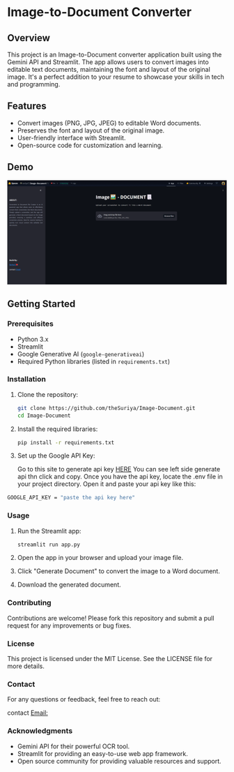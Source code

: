 # Image-to-Document Converter

## Overview

This project is an Image-to-Document converter application built using the Gemini API and Streamlit. The app allows users to convert images into editable text documents, maintaining the font and layout of the original image. It's a perfect addition to your resume to showcase your skills in tech and programming.

## Features

- Convert images (PNG, JPG, JPEG) to editable Word documents.
- Preserves the font and layout of the original image.
- User-friendly interface with Streamlit.
- Open-source code for customization and learning.

## Demo

![APP Screenshot](image-document.png)

## Getting Started

### Prerequisites

- Python 3.x
- Streamlit
- Google Generative AI (`google-generativeai`)
- Required Python libraries (listed in `requirements.txt`)

### Installation

1. Clone the repository:
    ```bash
    git clone https://github.com/theSuriya/Image-Document.git
    cd Image-Document
    ```

2. Install the required libraries:
    ```bash
    pip install -r requirements.txt
    ```

3. Set up the Google API Key:

    Go to this site to generate api key [HERE](https://aistudio.google.com) You can see left side generate api thn click and copy. Once you have the api key, locate the .env file in your project directory. Open it and paste your api key like this:
  ```bash
  GOOGLE_API_KEY = "paste the api key here"
  ```

### Usage

1. Run the Streamlit app:
    ```bash
    streamlit run app.py
    ```

2. Open the app in your browser and upload your image file.
3. Click "Generate Document" to convert the image to a Word document.
4. Download the generated document.

### Contributing
Contributions are welcome! Please fork this repository and submit a pull request for any improvements or bug fixes.

### License
This project is licensed under the MIT License. See the LICENSE file for more details.

### Contact
For any questions or feedback, feel free to reach out:

contact [Email:](thesuriya3@gamil.com)

### Acknowledgments
- Gemini API for their powerful OCR tool.
- Streamlit for providing an easy-to-use web app framework.
- Open source community for providing valuable resources and support.

